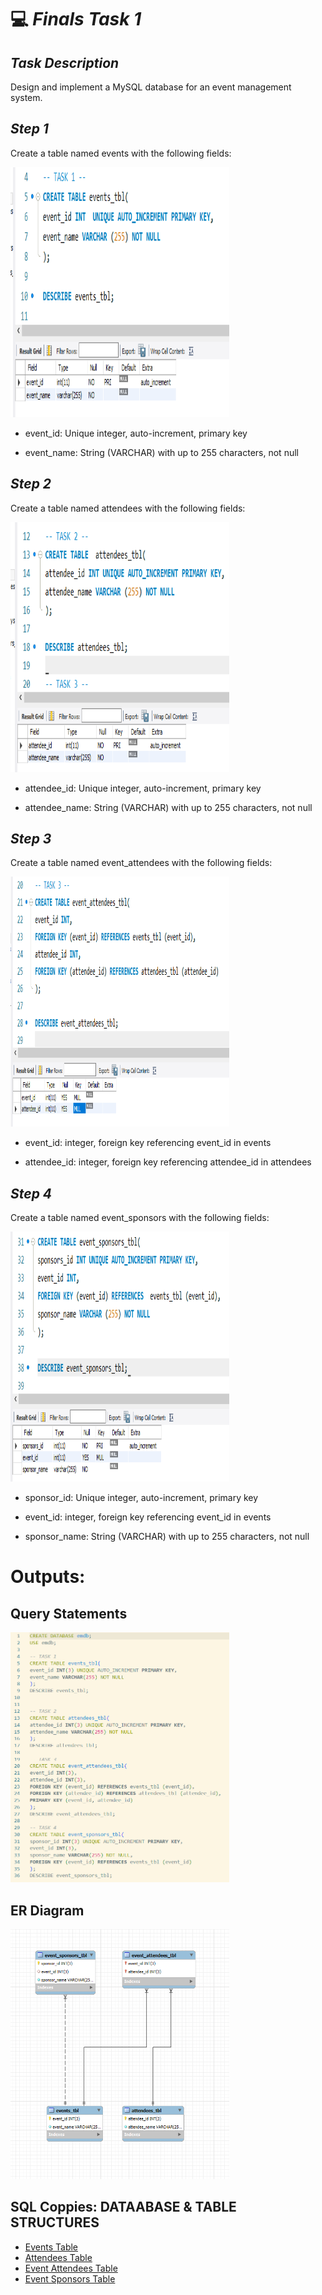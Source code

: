 # 💻 *Finals Task 1*

## *Task Description*
Design and implement a MySQL database for an event management system.

## *Step 1*
Create a table named events with the following fields:

<img src="Images/Finals_Image1.png" alt="Alt Text" width="350" height="400">

- event_id: Unique integer, auto-increment, primary key

- event_name: String (VARCHAR) with up to 255 characters, not null

## *Step 2*
Create a table named attendees with the following fields:

<img src="Images/Finals_Image2.png" alt="Alt Text" width="350" height="400">

- attendee_id: Unique integer, auto-increment, primary key

- attendee_name: String (VARCHAR) with up to 255 characters, not null

## *Step 3*
Create a table named event_attendees with the following fields:

<img src="Images/Finals_Image3.png" alt="Alt Text" width="350" height="400">

- event_id: integer, foreign key referencing event_id in events

- attendee_id: integer, foreign key referencing attendee_id in attendees

## *Step 4*
Create a table named event_sponsors with the following fields:

<img src="Images/Finals_Image4.png" alt="Alt Text" width="350" height="400">

- sponsor_id: Unique integer, auto-increment, primary key

- event_id: integer, foreign key referencing event_id in events

- sponsor_name: String (VARCHAR) with up to 255 characters, not null

# Outputs:
## Query Statements
<img src="Images/query.png" alt="Alt Text" width="350" height="400">

## ER Diagram
<img src="Images/er_diagram.png" alt="Alt Text" width="350" height="400">

## SQL Coppies: DATAABASE & TABLE STRUCTURES
- [Events Table](https://github.com/ryyyysoul/EDMPortfolio/blob/main/Finals%20Task%201/SQL%20Folder/ryyyysoul_db_events_tbl.sql)
- [Attendees Table](https://github.com/ryyyysoul/EDMPortfolio/blob/main/Finals%20Task%201/SQL%20Folder/ryyyysoul_db_attendees_tbl.sql)
- [Event Attendees Table](https://github.com/ryyyysoul/EDMPortfolio/blob/main/Finals%20Task%201/SQL%20Folder/ryyyysoul_db_events_attendees_tbl.sql)
- [Event Sponsors Table](https://github.com/ryyyysoul/EDMPortfolio/blob/main/Finals%20Task%201/SQL%20Folder/ryyyysoul_db_event_sponsors_tbl.sql)
